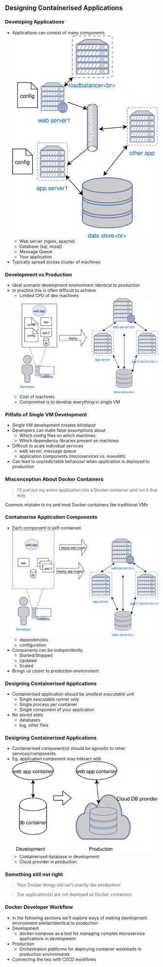 ## Designing Containerised Applications


### Developing Applications
* Applications can consist of many components <!-- .element: class="fragment" data-fragment-index="0" -->  ![basic cluster](img/prod-application.svg "Simple Application") <!-- .element: class="img-right" style="width:30%;" -->
   * Web server (nginx, apache)
   * Database (sql, nosql)
   * Message Queue 
   * Your application
* <!-- .element: class="fragment" data-fragment-index="1" -->Typically spread across cluster of machines 


### Development vs Production

* Ideal scenario development environment identical to production <!-- .element: class="fragment" data-fragment-index="0" -->
* In practice this is often difficult to achieve  <!-- .element: class="fragment" data-fragment-index="1" -->
   * Limited CPU of dev machines <!-- .element: class="fragment" data-fragment-index="2" -->![dev-env](img/dev-prod-deploy.svg "Dev environment") <!-- .element: class="img-right" style="width:40%;" -->
   * Cost of machines <!-- .element: class="fragment" data-fragment-index="3" -->
   * Compromise is to develop everything in single VM <!-- .element: class="fragment" data-fragment-index="4" --> 


### Pitfalls of Single VM Development
* Single VM development creates blindspot <!-- .element: class="fragment" data-fragment-index="0" -->
* Developers can make false assumptions about <!-- .element: class="fragment" data-fragment-index="1" -->
   * Which config files on which machines <!-- .element: class="fragment" data-fragment-index="2" -->
   * Which dependency libraries present on machines <!-- .element: class="fragment" data-fragment-index="3" -->
* Difficult to scale individual services <!-- .element: class="fragment" data-fragment-index="4" -->
   * web server, message queue
   * application components (microservices vs. monolith)
* Can lead to unpredictable behaviour when application is deployed to production <!-- .element: class="fragment" data-fragment-index="5" -->



### Misconception About Docker Containers

>I'll just put my entire application into a Docker container
> and run it that way

Common mistake to try and treat Docker containers like traditional VMs <!-- .element: class="fragment" data-fragment-index="0" -->


### Containerise Application Components
* Each component is self-contained <!-- .element: class="fragment" data-fragment-index="0" -->![containerised-dev](img/containerised-dev-prod-deploy.svg "Containerised deploy") <!-- .element: class="img-right" style="width:50%;" -->
   * dependencies <!-- .element: class="fragment" data-fragment-index="1" -->
   * configuration <!-- .element: class="fragment" data-fragment-index="2" -->
* Components can be independently <!-- .element: class="fragment" data-fragment-index="3" -->
   * Started/Stopped
   * Updated
   * Scaled
* Brings us closer to production environment <!-- .element: class="fragment" data-fragment-index="4" -->



### Designing Containerised Applications
* Containerised application should be <!-- .element: class="fragment" data-fragment-index="0" -->_smallest executable unit_
  * Single executable runner only <!-- .element: class="fragment" data-fragment-index="1" -->
  * Single process per container <!-- .element: class="fragment" data-fragment-index="2" -->
  * Single component of your application <!-- .element: class="fragment" data-fragment-index="3" -->
* No stored <!-- .element: class="fragment" data-fragment-index="4" -->_state_
  * databases <!-- .element: class="fragment" data-fragment-index="5" -->
  * log, other files <!-- .element: class="fragment" data-fragment-index="6" -->


### Designing Containerised Applications
* Containerised component(s) should be agnostic to other services/components <!-- .element: class="fragment" data-fragment-index="0" -->
* Eg. application component may interact with <!-- .element: class="fragment" data-fragment-index="1" -->![agnostic](img/components-agnostic.svg "Agnostic Components") <!-- .element: class="img-right" -->
   * Containerised database in development  <!-- .element: class="fragment" data-fragment-index="2" -->
   * Cloud provider in production  <!-- .element: class="fragment" data-fragment-index="3" -->
    


### Something still not right
>Your Docker thingy still isn't <!-- .element: class="fragment" data-fragment-index="0" -->_exactly_ like production!

> Our application(s) are not deployed as Docker containers <!-- .element: class="fragment" data-fragment-index="1" -->


### Docker Developer Workflow
* In the following sections we'll explore ways of making development
  environment similar/identical to production <!-- .element: class="fragment" data-fragment-index="0" -->
* Development <!-- .element: class="fragment" data-fragment-index="1" -->
   * docker-compose as a tool for managing complex microservice applications in <!-- .element: class="fragment" data-fragment-index="2" -->
    development
* Production <!-- .element: class="fragment" data-fragment-index="3" -->
   * Orchestration platforms for deploying container workloads in production
     <!-- .element: class="fragment" data-fragment-index="4" -->
     environments
* Connecting the two with CI/CD workflows <!-- .element: class="fragment" data-fragment-index="5" -->
